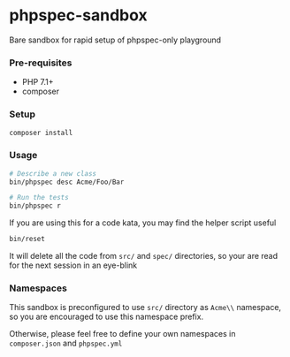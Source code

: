 # phpspec-sandbox
Bare sandbox for rapid setup of phpspec-only playground

### Pre-requisites
- PHP 7.1+
- composer

### Setup
```bash
composer install
```

### Usage

```bash
# Describe a new class
bin/phpspec desc Acme/Foo/Bar

# Run the tests
bin/phpspec r
```

If you are using this for a code kata, you may find the helper script useful
```bash
bin/reset
```
It will delete all the code from `src/` and `spec/` directories, so your are read for the next session in an eye-blink

### Namespaces
This sandbox is preconfigured to use `src/` directory as `Acme\\` namespace, so you are encouraged to use this namespace prefix.

Otherwise, please feel free to define your own namespaces in `composer.json` and `phpspec.yml`